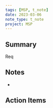 ```yaml
---
tags: [MSP, t_note]
date: 2023-03-06
note_type: t_note
project: MSP
---
```


## Summary
Req

## Notes
* 


## Action Items
